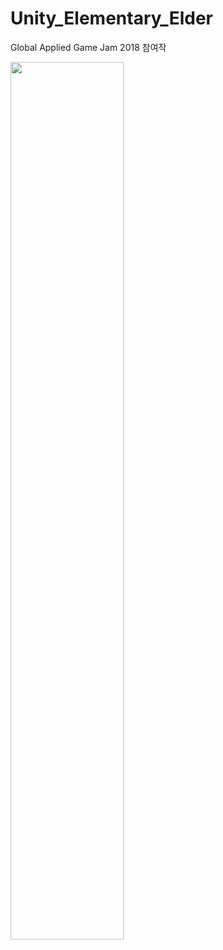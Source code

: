 # Unity_Elementary_Elder
Global Applied Game Jam 2018 참여작


<img src="https://user-images.githubusercontent.com/30281089/48466360-f9146780-e828-11e8-8110-83677b674ae7.png" width="60%" align="center"></img>

